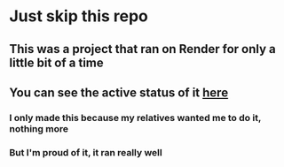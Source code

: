 # Just skip this repo
## This was a project that ran on Render for only a little bit of a time
## You can see the active status of it [here](https://borsabot.betteruptime.com)
### I only made this because my relatives wanted me to do it, nothing more
### But I'm proud of it, it ran really well

